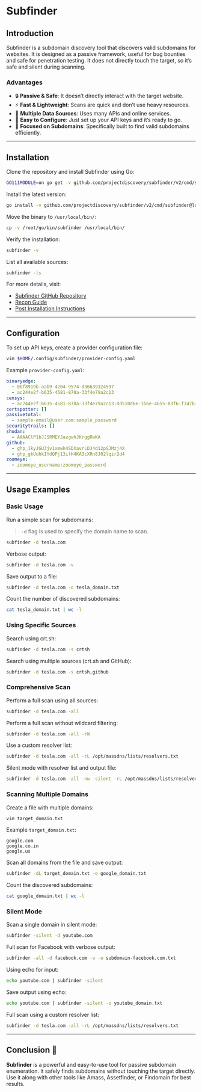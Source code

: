 # Subfinder 

## Introduction
Subfinder is a subdomain discovery tool that discovers valid subdomains for websites. It is designed as a passive framework, useful for bug bounties and safe for penetration testing. It does not directly touch the target, so it’s safe and silent during scanning.

### Advantages
- 🔒 **Passive & Safe**: It doesn’t directly interact with the target website.
- ⚡ **Fast & Lightweight**: Scans are quick and don’t use heavy resources.
- 🔌 **Multiple Data Sources**: Uses many APIs and online services.
- 🔧 **Easy to Configure**: Just set up your API keys and it’s ready to go.
- 🎯 **Focused on Subdomains**: Specifically built to find valid subdomains efficiently.

---

## Installation
Clone the repository and install Subfinder using Go:
```sh
GO111MODULE=on go get -v github.com/projectdiscovery/subfinder/v2/cmd/subfinder
```
Install the latest version:
```sh
go install -v github.com/projectdiscovery/subfinder/v2/cmd/subfinder@latest
```
Move the binary to `/usr/local/bin/`:
```sh
cp -v /root/go/bin/subfinder /usr/local/bin/
```
Verify the installation:
```sh
subfinder -v
```
List all available sources:
```sh
subfinder -ls
```

For more details, visit:
- [Subfinder GitHub Repository](https://github.com/projectdiscovery/subfinder)
- [Recon Guide](https://github.com/projectdiscovery/recon-guide)
- [Post Installation Instructions](https://github.com/projectdiscovery/subfinder/wiki/Post-Installation-Instructions)

---

## Configuration
To set up API keys, create a provider configuration file:
```sh
vim $HOME/.config/subfinder/provider-config.yaml
```
Example `provider-config.yaml`:
```yaml
binaryedge:
  - 0bf8919b-aab9-4204-9574-d36639324597
  - ac244e2f-b635-4581-878a-33f4e79a2c13
censys:
  - ac244e2f-b635-4581-878a-33f4e79a2c13:dd510d6e-1b6e-4655-83f6-f347b363def9
certspotter: []
passivetotal:
  - sample-email@user.com:sample_password
securitytrails: []
shodan:
  - AAAAClP1bJJSRMEYJazgwhJKrggRwKA
github:
  - ghp_1kyJGU3jv1xmwk4SDXavrLDJ4d12pSJMzj4X
  - ghp_gkUuhkIYdQPj13ifH4KA3cXRn8J02lqir2d4
zoomeye:
  - zoomeye_username:zoomeye_password
```

---

## Usage Examples
### Basic Usage
Run a simple scan for subdomains:

> `-d` flag is used to specify the domain name to scan.

```sh
subfinder -d tesla.com
```
Verbose output:
```sh
subfinder -d tesla.com -v
```
Save output to a file:
```sh
subfinder -d tesla.com -o tesla_domain.txt
```
Count the number of discovered subdomains:
```sh
cat tesla_domain.txt | wc -l
```

### Using Specific Sources
Search using crt.sh:
```sh
subfinder -d tesla.com -s crtsh
```
Search using multiple sources (crt.sh and GitHub):
```sh
subfinder -d tesla.com -s crtsh,github
```

### Comprehensive Scan
Perform a full scan using all sources:
```sh
subfinder -d tesla.com -all
```
Perform a full scan without wildcard filtering:
```sh
subfinder -d tesla.com -all -rW
```
Use a custom resolver list:
```sh
subfinder -d tesla.com -all -rL /opt/massdns/lists/resolvers.txt
```
Silent mode with resolver list and output file:
```sh
subfinder -d tesla.com -all -nw -silent -rL /opt/massdns/lists/resolvers.txt -o tesla_domain2.txt
```

### Scanning Multiple Domains
Create a file with multiple domains:
```sh
vim target_domain.txt
```
Example `target_domain.txt`:
```
google.com
google.co.in
google.us
```
Scan all domains from the file and save output:
```sh
subfinder -dL target_domain.txt -o google_domain.txt
```
Count the discovered subdomains:
```sh
cat google_domain.txt | wc -l
```

### Silent Mode
Scan a single domain in silent mode:
```sh
subfinder -silent -d youtube.com
```
Full scan for Facebook with verbose output:
```sh
subfinder -all -d facebook.com -v -o subdomain-facebook.com.txt
```
Using echo for input:
```sh
echo youtube.com | subfinder -silent
```
Save output using echo:
```sh
echo youtube.com | subfinder -silent -o youtube_domain.txt
```
Full scan using a custom resolver list:
```sh
subfinder -d tesla.com -all -rL /opt/massdns/lists/resolvers.txt
```

---

## Conclusion 🚀
**Subfinder** is a powerful and easy-to-use tool for passive subdomain enumeration. It safely finds subdomains without touching the target directly. Use it along with other tools like Amass, Assetfinder, or Findomain for best results.
